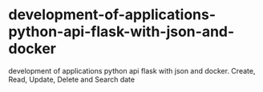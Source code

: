 # development-of-applications-python-api-flask-with-json-and-docker
development of applications python api flask with json and docker. Create, Read, Update, Delete and Search date

